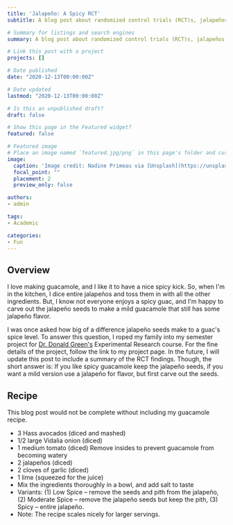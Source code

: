 ```yaml
---
title: 'Jalapeño: A Spicy RCT'
subtitle: A blog post about randomized control trials (RCT)s, jalapeños and guacamole.

# Summary for listings and search engines
summary: A blog post about randomized control trials (RCT)s, jalapeños and guacamole.

# Link this post with a project
projects: []

# Date published
date: "2020-12-13T00:00:00Z"

# Date updated
lastmod: "2020-12-13T00:00:00Z"

# Is this an unpublished draft?
draft: false

# Show this page in the Featured widget?
featured: false

# Featured image
# Place an image named `featured.jpg/png` in this page's folder and customize its options here.
image:
  caption: 'Image credit: Nadine Primeau via [Unsplash](https://unsplash.com/photos/KD3XqquHlcc)'
  focal_point: ""
  placement: 2
  preview_only: false

authors:
- admin

tags:
- Academic

categories:
- Fun
---
```


## Overview

I love making guacamole, and I like it to have a nice spicy kick. So, when I'm in the kitchen, I dice entire jalapeños and toss them in with all the other ingredients. But, I know not everyone enjoys a spicy guac, and I'm happy to carve out the jalapeño seeds to make a mild guacamole that still has some jalapeño flavor.

I was once asked how big of a difference jalapeño seeds make to a guac's spice level. To answer this question, I roped my family into my semester project for [Dr. Donald Green's](https://polisci.columbia.edu/content/donald-p-green) Experimental Research course. For the fine details of the project, follow the link to my project page. In the future, I will update this post to include a summary of the RCT findings. Though, the short answer is: If you like spicy guacamole keep the jalapeño seeds, if you want a mild version use a jalapeño for flavor, but first carve out the seeds.

## Recipe

This blog post would not be complete without including my guacamole recipe.
- 3 Hass avocados (diced and mashed)
- 1/2 large Vidalia onion (diced)
- 1 medium tomato (diced) Remove insides to prevent guacamole from becoming watery
- 2 jalapeños (diced)
- 2 cloves of garlic (diced)
- 1 lime (squeezed for the juice)
- Mix the ingredients thoroughly in a bowl, and add salt to taste
- Variants: (1) Low Spice – remove the seeds and pith from the jalapeño, (2) Moderate
Spice – remove the jalapeño seeds but keep the pith, (3) Spicy – entire jalapeño.
- Note: The recipe scales nicely for larger servings.

